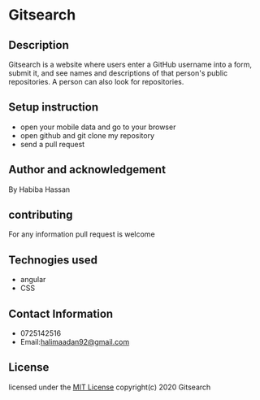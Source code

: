 # Gitsearch
## Description
Gitsearch is a website where users enter a GitHub username into a form, submit it, and see names and descriptions of that person's public repositories. A person can also look for repositories.
## Setup instruction
 * open your mobile data and go to your browser
 * open github and git clone my repository 
 * send a pull request
 ## Author and acknowledgement
By Habiba Hassan
## contributing
For any information pull request is welcome
## Technogies used
* angular
* CSS
## Contact Information
  * 0725142516
  *  Email:halimaadan92@gmail.com
## License
licensed under the [MIT License](license)
 copyright(c) 2020 Gitsearch

